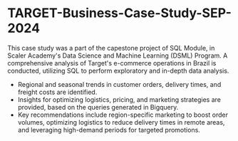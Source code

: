 # TARGET-Business-Case-Study-SEP-2024
This case study was a part of the capestone project of SQL Module, in Scaler Academy's Data Science and Machine Learning (DSML) Program. 
A comprehensive analysis of Target's e-commerce operations in Brazil is conducted, utilizing SQL to perform exploratory and in-depth data analysis. 
* Regional and seasonal trends in customer orders, delivery times, and freight costs are identified.
* Insights for optimizing logistics, pricing, and marketing strategies are provided, based on the queries generated in Bigquery.
* Key recommendations include region-specific marketing to boost order volumes, optimizing logistics to reduce delivery times in remote areas, and leveraging high-demand periods for targeted promotions.
